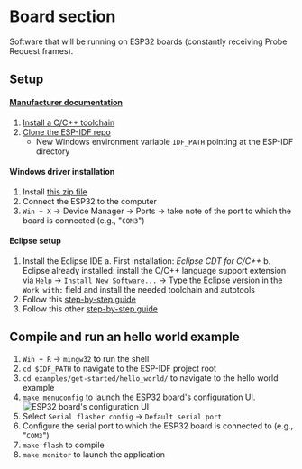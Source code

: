 # Board section

Software that will be running on ESP32 boards (constantly receiving Probe Request frames).

## Setup

#### [Manufacturer documentation](https://esp-idf.readthedocs.io/en/latest/get-started/index.html)
1. [Install a C/C++ toolchain](https://esp-idf.readthedocs.io/en/latest/get-started/index.html#setup-toolchain)
2. [Clone the ESP-IDF repo](https://github.com/espressif/esp-idf/releases)
    *  New Windows environment variable `IDF_PATH` pointing at the ESP-IDF directory

#### Windows driver installation
1. Install [this zip file](https://www.silabs.com/documents/public/software/CP210x_Universal_Windows_Driver.zip) 
2. Connect the ESP32 to the computer
3. `Win + X` → Device Manager → Ports → take note of the port to which the board is connected (e.g., "`COM3`")

#### Eclipse setup
1. Install the Eclipse IDE
    a. First installation: _Eclipse CDT for C/C++_
    b. Eclipse already installed: install the C/C++ language support extension via `Help` → `Install New Software...` → Type the Eclipse version in the `Work with:` field and install the needed toolchain and autotools
2. Follow this [step-by-step guide](https://esp-idf.readthedocs.io/en/latest/get-started/eclipse-setup-windows.html#eclipse-ide-on-windows)
3. Follow this other [step-by-step guide](https://esp-idf.readthedocs.io/en/latest/get-started/eclipse-setup.html#eclipse-build-project)

## Compile and run an hello world example
1. `Win + R` → `mingw32` to run the shell
2. `cd $IDF_PATH` to navigate to the ESP-IDF project root
3. `cd examples/get-started/hello_world/` to navigate to the hello world example
4. `make menuconfig` to launch the ESP32 board's configuration UI.
![ESP32 board's configuration UI](https://docs.espressif.com/projects/esp-idf/en/latest/_images/project-configuration.png)
5. Select `Serial flasher config` → `Default serial port`
6. Configure the serial port to which the ESP32 board is connected to (e.g., "`COM3`")
7. `make flash` to compile
8. `make monitor` to launch the application

